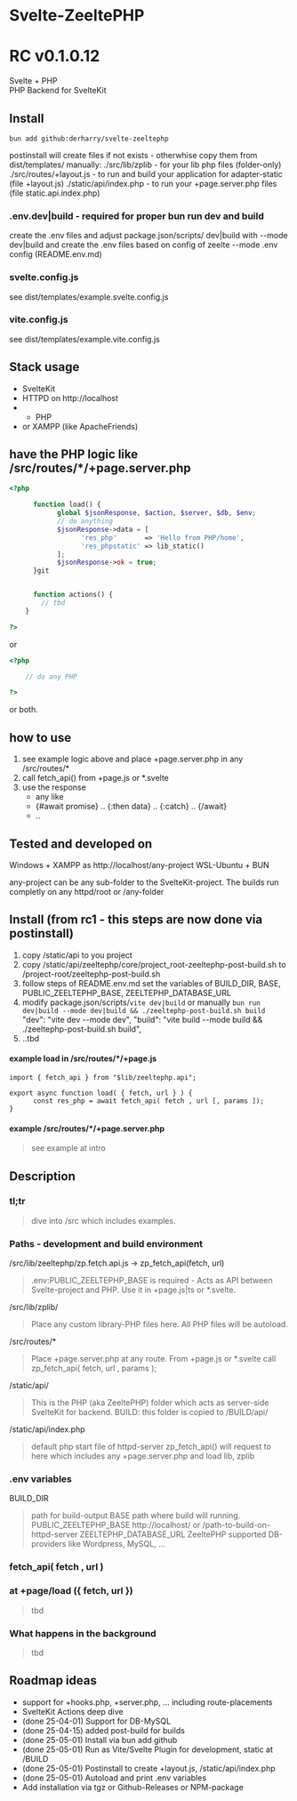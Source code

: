 # Svelte-ZeeltePHP
# RC v0.1.0.12
Svelte + PHP <br>
PHP Backend for SvelteKit

## Install 
`bun add github:derharry/svelte-zeeltephp`

postinstall will create files if not exists - otherwhise copy them from dist/templates/ manually:
./src/lib/zplib         - for your lib php files (folder-only)
./src/routes/+layout.js - to run and build your application for adapter-static (file +layout.js)
./static/api/index.php  - to run your +page.server.php files (file static.api.index.php)

### .env.dev|build  - required for proper bun run dev and build
create the .env files and adjust package.json/scripts/ dev|build with --mode dev|build
and create the .env files based on config of zeelte --mode .env config (README.env.md)

### svelte.config.js
see dist/templates/example.svelte.config.js

### vite.config.js
see dist/templates/example.vite.config.js

## Stack usage
* SvelteKit 
* HTTPD on http://localhost 
* + PHP 
* or XAMPP (like ApacheFriends)


## have the PHP logic like /src/routes/*/+page.server.php
```PHP
<?php

      function load() {
            global $jsonResponse, $action, $server, $db, $env;
            // do anything
            $jsonResponse->data = [
                  'res_php'       => 'Hello from PHP/home',
                  'res_phpstatic' => lib_static()
            ];
            $jsonResponse->ok = true;
      }git


      function actions() {
		// tbd
	}

?>
```
or 
```PHP
<?php

	// do any PHP

?>
```
or both.

## how to use
1. see example logic above and place +page.server.php in any /src/routes/*
2. call fetch_api() from +page.js or *.svelte 
3. use the response 
	* any like
	* {#await promise} .. {:then data} .. {:catch} .. {/await}
	* ..

## Tested and developed on
Windows + XAMPP as http://localhost/any-project
WSL-Ubuntu + BUN

any-project can be any sub-folder to the SvelteKit-project. 
The builds run completly on any httpd/root or /any-folder 

## Install (from rc1 - this steps are now done via postinstall)
1. copy /static/api to you project
2. copy /static/api/zeeltephp/core/project_root-zeeltephp-post-build.sh to /project-root/zeeltephp-post-build.sh
3. follow steps of README.env.md
	set the variables of BUILD_DIR, BASE, PUBLIC_ZEELTEPHP_BASE, ZEELTEPHP_DATABASE_URL
4. modify package.json/scripts/`vite dev|build` or manually `bun run dev|build --mode dev|build && ./zeeltephp-post-build.sh build`
	"dev": "vite dev --mode dev",
	"build": "vite build --mode build && ./zeeltephp-post-build.sh build",
5. ..tbd


#### example load in /src/routes/*/+page.js
```JS
import { fetch_api } from "$lib/zeeltephp.api";

export async function load( { fetch, url } ) {
      const res_php = await fetch_api( fetch , url [, params ]); 
}
```

#### example /src/routes/*/+page.server.php
> see example at intro


## Description

### tl;tr
> dive into /src which includes examples.

### Paths - development and build environment
/src/lib/zeeltephp/zp.fetch.api.js -> zp_fetch_api(fetch, url) 
> .env:PUBLIC_ZEELTEPHP_BASE is required -
> Acts as API between Svelte-project and PHP.
> Use it in +page.js|ts or *.svelte.
	

/src/lib/zplib/
> Place any custom library-PHP files here.
> All PHP files will be autoload.

/src/routes/*
> Place +page.server.php at any route.
> From +page.js or *.svelte call zp_fetch_api( fetch, url , params );

/static/api/ 
> This is the PHP (aka ZeeltePHP) folder which acts as server-side SvelteKit for backend.
> BUILD: this folder is copied to /BUILD/api/

/static/api/index.php
> default php start file of httpd-server
> zp_fetch_api() will request to here which includes any +page.server.php and load lib, zplib


### .env variables
BUILD_DIR
> path for build-output
BASE
> path where build will running. 
PUBLIC_ZEELTEPHP_BASE
> http://localhost/<path-to-project> or /path-to-build-on-httpd-server
ZEELTEPHP_DATABASE_URL
> ZeeltePHP supported DB-providers like Wordpress, MySQL, ...


### fetch_api( fetch , url )
###   at +page/load ({ fetch, url })
> tbd


### What happens in the background
> tbd



## Roadmap ideas 
* support for +hooks.php, +server.php, ... including route-placements
* SvelteKit Actions deep dive
* (done 25-04-01) Support for DB-MySQL
* (done 25-04-15) added post-build for builds
* (done 25-05-01) Install via bun add github
* (done 25-05-01) Run as Vite/Svelte Plugin for development, static at /BUILD
* (done 25-05-01) Postinstall to create +layout.js, /static/api/index.php
* (done 25-05-01) Autoload and print .env variables
* Add installation via tgz or Github-Releases or NPM-package